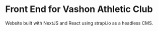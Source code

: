 # Front End for Vashon Athletic Club
Website built with NextJS and React using strapi.io as a headless CMS.
